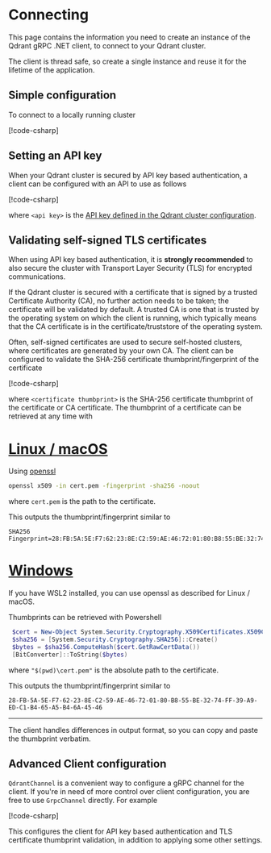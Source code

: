 # Connecting

This page contains the information you need to create an instance of the Qdrant gRPC .NET client, to
connect to your Qdrant cluster.

The client is thread safe, so create a single instance and reuse it for the lifetime of the application.

## Simple configuration

To connect to a locally running cluster

[!code-csharp[](../../examples/Examples/Client.cs#CreateClient)]

## Setting an API key

When your Qdrant cluster is secured by API key based authentication, a client can be configured
with an API to use as follows

[!code-csharp[](../../examples/Examples/Client.cs#CreateClientWithApiKey)]

where `<api key>` is the [API key defined in the Qdrant cluster configuration](https://qdrant.tech/documentation/guides/security/#authentication).

## Validating self-signed TLS certificates

When using API key based authentication, it is **strongly recommended** to also secure the cluster
with Transport Layer Security (TLS) for encrypted communications.

If the Qdrant cluster is secured with a certificate that is signed by a trusted Certificate Authority (CA),
no further action needs to be taken; the certificate will be validated by default. A trusted CA is one that
is trusted by the operating system on which the client is running, which typically means that the CA
certificate is in the certificate/truststore of the operating system.

Often, self-signed certificates are used to secure self-hosted clusters, where certificates are generated
by your own CA. The client can be configured to
validate the SHA-256 certificate thumbprint/fingerprint of the certificate

[!code-csharp[](../../examples/Examples/Client.cs#CreateClientWithApiKeyAndSelfSignedCert)]

where `<certificate thumbprint>` is the SHA-256 certificate thumbprint of the certificate or CA certificate.
The thumbprint of a certificate can be retrieved at any time with

# [Linux / macOS](#tab/linux)

Using [openssl](https://www.openssl.org/)

```sh
openssl x509 -in cert.pem -fingerprint -sha256 -noout
```

where `cert.pem` is the path to the certificate.

This outputs the thumbprint/fingerprint similar to

```
SHA256 Fingerprint=28:FB:5A:5E:F7:62:23:8E:C2:59:AE:46:72:01:80:B8:55:BE:32:74:FF:39:A9:ED:C1:B4:65:A5:B4:6A:45:46
```

# [Windows](#tab/windows)

If you have WSL2 installed, you can use openssl as described for Linux / macOS.

Thumbprints can be retrieved with Powershell

```powershell
 $cert = New-Object System.Security.Cryptography.X509Certificates.X509Certificate2 "$(pwd)\cert.pem"
 $sha256 = [System.Security.Cryptography.SHA256]::Create()
 $bytes = $sha256.ComputeHash($cert.GetRawCertData())
 [BitConverter]::ToString($bytes)
```

where `"$(pwd)\cert.pem"` is the absolute path to the certificate.

This outputs the thumbprint/fingerprint similar to

```
28-FB-5A-5E-F7-62-23-8E-C2-59-AE-46-72-01-80-B8-55-BE-32-74-FF-39-A9-ED-C1-B4-65-A5-B4-6A-45-46
```

---

The client handles differences in output format, so you can copy and paste the thumbprint verbatim.

## Advanced Client configuration

`QdrantChannel` is a convenient way to configure a gRPC channel for the client. If you're in need of
more control over client configuration, you are free to use `GrpcChannel` directly. For example

[!code-csharp[](../../examples/Examples/Client.cs#CreateClientWithGrpcChannel)]

This configures the client for API key based authentication and TLS certificate thumbprint validation,
in addition to applying some other settings.